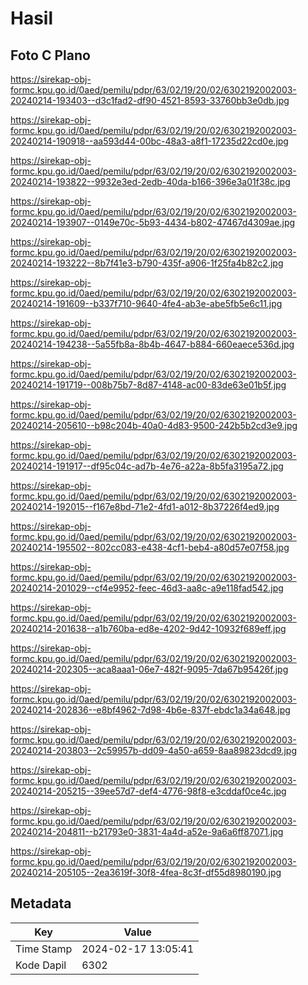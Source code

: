 # Hasil

## Foto C Plano

https://sirekap-obj-formc.kpu.go.id/0aed/pemilu/pdpr/63/02/19/20/02/6302192002003-20240214-193403--d3c1fad2-df90-4521-8593-33760bb3e0db.jpg

https://sirekap-obj-formc.kpu.go.id/0aed/pemilu/pdpr/63/02/19/20/02/6302192002003-20240214-190918--aa593d44-00bc-48a3-a8f1-17235d22cd0e.jpg

https://sirekap-obj-formc.kpu.go.id/0aed/pemilu/pdpr/63/02/19/20/02/6302192002003-20240214-193822--9932e3ed-2edb-40da-b166-396e3a01f38c.jpg

https://sirekap-obj-formc.kpu.go.id/0aed/pemilu/pdpr/63/02/19/20/02/6302192002003-20240214-193907--0149e70c-5b93-4434-b802-47467d4309ae.jpg

https://sirekap-obj-formc.kpu.go.id/0aed/pemilu/pdpr/63/02/19/20/02/6302192002003-20240214-193222--8b7f41e3-b790-435f-a906-1f25fa4b82c2.jpg

https://sirekap-obj-formc.kpu.go.id/0aed/pemilu/pdpr/63/02/19/20/02/6302192002003-20240214-191609--b337f710-9640-4fe4-ab3e-abe5fb5e6c11.jpg

https://sirekap-obj-formc.kpu.go.id/0aed/pemilu/pdpr/63/02/19/20/02/6302192002003-20240214-194238--5a55fb8a-8b4b-4647-b884-660eaece536d.jpg

https://sirekap-obj-formc.kpu.go.id/0aed/pemilu/pdpr/63/02/19/20/02/6302192002003-20240214-191719--008b75b7-8d87-4148-ac00-83de63e01b5f.jpg

https://sirekap-obj-formc.kpu.go.id/0aed/pemilu/pdpr/63/02/19/20/02/6302192002003-20240214-205610--b98c204b-40a0-4d83-9500-242b5b2cd3e9.jpg

https://sirekap-obj-formc.kpu.go.id/0aed/pemilu/pdpr/63/02/19/20/02/6302192002003-20240214-191917--df95c04c-ad7b-4e76-a22a-8b5fa3195a72.jpg

https://sirekap-obj-formc.kpu.go.id/0aed/pemilu/pdpr/63/02/19/20/02/6302192002003-20240214-192015--f167e8bd-71e2-4fd1-a012-8b37226f4ed9.jpg

https://sirekap-obj-formc.kpu.go.id/0aed/pemilu/pdpr/63/02/19/20/02/6302192002003-20240214-195502--802cc083-e438-4cf1-beb4-a80d57e07f58.jpg

https://sirekap-obj-formc.kpu.go.id/0aed/pemilu/pdpr/63/02/19/20/02/6302192002003-20240214-201029--cf4e9952-feec-46d3-aa8c-a9e118fad542.jpg

https://sirekap-obj-formc.kpu.go.id/0aed/pemilu/pdpr/63/02/19/20/02/6302192002003-20240214-201638--a1b760ba-ed8e-4202-9d42-10932f689eff.jpg

https://sirekap-obj-formc.kpu.go.id/0aed/pemilu/pdpr/63/02/19/20/02/6302192002003-20240214-202305--aca8aaa1-06e7-482f-9095-7da67b95426f.jpg

https://sirekap-obj-formc.kpu.go.id/0aed/pemilu/pdpr/63/02/19/20/02/6302192002003-20240214-202836--e8bf4962-7d98-4b6e-837f-ebdc1a34a648.jpg

https://sirekap-obj-formc.kpu.go.id/0aed/pemilu/pdpr/63/02/19/20/02/6302192002003-20240214-203803--2c59957b-dd09-4a50-a659-8aa89823dcd9.jpg

https://sirekap-obj-formc.kpu.go.id/0aed/pemilu/pdpr/63/02/19/20/02/6302192002003-20240214-205215--39ee57d7-def4-4776-98f8-e3cddaf0ce4c.jpg

https://sirekap-obj-formc.kpu.go.id/0aed/pemilu/pdpr/63/02/19/20/02/6302192002003-20240214-204811--b21793e0-3831-4a4d-a52e-9a6a6ff87071.jpg

https://sirekap-obj-formc.kpu.go.id/0aed/pemilu/pdpr/63/02/19/20/02/6302192002003-20240214-205105--2ea3619f-30f8-4fea-8c3f-df55d8980190.jpg


## Metadata

| Key        | Value               |
| ---------- | ------------------- |
| Time Stamp | 2024-02-17 13:05:41 |
| Kode Dapil | 6302                |



